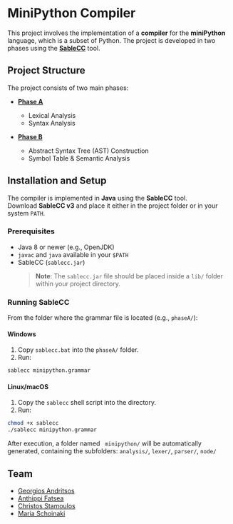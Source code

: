 # MiniPython Compiler

This project involves the implementation of a **compiler** for the **miniPython** language, which is a subset of Python. The project is developed in two phases using the **[SableCC](https://sablecc.org)** tool.

## Project Structure

The project consists of two main phases:

- **[Phase A](https://github.com/Anthippi/MiniPythonCompiler/tree/main/Phase%20A)**  
  - Lexical Analysis  
  - Syntax Analysis  

- **[Phase B](https://github.com/Anthippi/MiniPythonCompiler/tree/main/Phase%20B)**  
  - Abstract Syntax Tree (AST) Construction  
  - Symbol Table & Semantic Analysis  

## Installation and Setup

The compiler is implemented in **Java** using the **SableCC** tool.  
Download **SableCC v3** and place it either in the project folder or in your system `PATH`.

### Prerequisites

- Java 8 or newer (e.g., OpenJDK)
- `javac` and `java` available in your `$PATH`
- SableCC (`sablecc.jar`)
  > **Note**: The `sablecc.jar` file should be placed inside a `lib/` folder within your project directory.

### Running SableCC

From the folder where the grammar file is located (e.g., `phaseA/`):

#### Windows

1. Copy `sablecc.bat` into the `phaseA/` folder.
2. Run:
  ```sh
  sablecc minipython.grammar
  ```
#### Linux/macOS
1. Copy the `sablecc` shell script into the directory.
2. Run:
  ```sh
  chmod +x sablecc
  ./sablecc minipython.grammar
  ```
After execution, a folder named ` minipython/` will be automatically generated, containing the subfolders: `analysis/`, `lexer/`, `parser/`, `node/`

## Team 
- [Georgios Andritsos](https://github.com/Andritsos)
- [Anthippi Fatsea](https://github.com/Anthippi)
- [Christos Stamoulos](https://github.com/ChristosStamoulos)
- [Maria Schoinaki](https://github.com/MariaSchoinaki)
